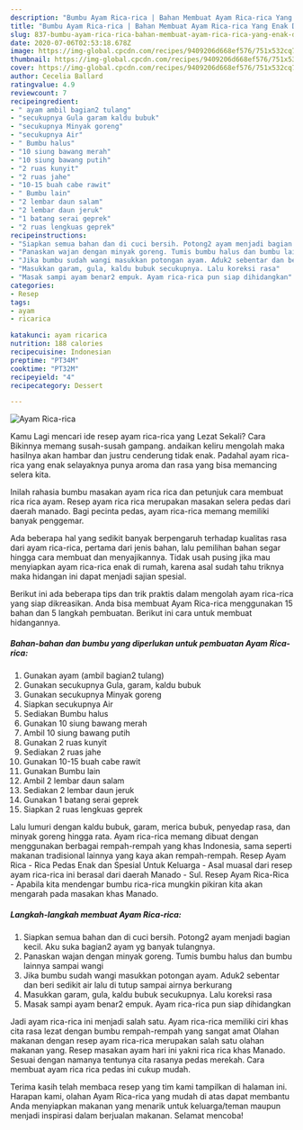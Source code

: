 ```yaml
---
description: "Bumbu Ayam Rica-rica | Bahan Membuat Ayam Rica-rica Yang Enak Dan Mudah"
title: "Bumbu Ayam Rica-rica | Bahan Membuat Ayam Rica-rica Yang Enak Dan Mudah"
slug: 837-bumbu-ayam-rica-rica-bahan-membuat-ayam-rica-rica-yang-enak-dan-mudah
date: 2020-07-06T02:53:18.678Z
image: https://img-global.cpcdn.com/recipes/9409206d668ef576/751x532cq70/ayam-rica-rica-foto-resep-utama.jpg
thumbnail: https://img-global.cpcdn.com/recipes/9409206d668ef576/751x532cq70/ayam-rica-rica-foto-resep-utama.jpg
cover: https://img-global.cpcdn.com/recipes/9409206d668ef576/751x532cq70/ayam-rica-rica-foto-resep-utama.jpg
author: Cecelia Ballard
ratingvalue: 4.9
reviewcount: 7
recipeingredient:
- " ayam ambil bagian2 tulang"
- "secukupnya Gula garam kaldu bubuk"
- "secukupnya Minyak goreng"
- "secukupnya Air"
- " Bumbu halus"
- "10 siung bawang merah"
- "10 siung bawang putih"
- "2 ruas kunyit"
- "2 ruas jahe"
- "10-15 buah cabe rawit"
- " Bumbu lain"
- "2 lembar daun salam"
- "2 lembar daun jeruk"
- "1 batang serai geprek"
- "2 ruas lengkuas geprek"
recipeinstructions:
- "Siapkan semua bahan dan di cuci bersih. Potong2 ayam menjadi bagian kecil. Aku suka bagian2 ayam yg banyak tulangnya."
- "Panaskan wajan dengan minyak goreng. Tumis bumbu halus dan bumbu lainnya sampai wangi"
- "Jika bumbu sudah wangi masukkan potongan ayam. Aduk2 sebentar dan beri sedikit air lalu di tutup sampai airnya berkurang"
- "Masukkan garam, gula, kaldu bubuk secukupnya. Lalu koreksi rasa"
- "Masak sampi ayam benar2 empuk. Ayam rica-rica pun siap dihidangkan"
categories:
- Resep
tags:
- ayam
- ricarica

katakunci: ayam ricarica 
nutrition: 188 calories
recipecuisine: Indonesian
preptime: "PT34M"
cooktime: "PT32M"
recipeyield: "4"
recipecategory: Dessert

---
```



![Ayam Rica-rica](https://img-global.cpcdn.com/recipes/9409206d668ef576/751x532cq70/ayam-rica-rica-foto-resep-utama.jpg)

Kamu Lagi mencari ide resep ayam rica-rica yang Lezat Sekali? Cara Bikinnya memang susah-susah gampang. andaikan keliru mengolah maka hasilnya akan hambar dan justru cenderung tidak enak. Padahal ayam rica-rica yang enak selayaknya punya aroma dan rasa yang bisa memancing selera kita.

Inilah rahasia bumbu masakan ayam rica rica dan petunjuk cara membuat rica rica ayam. Resep ayam rica rica merupakan masakan selera pedas dari daerah manado. Bagi pecinta pedas, ayam rica-rica memang memiliki banyak penggemar.

Ada beberapa hal yang sedikit banyak berpengaruh terhadap kualitas rasa dari ayam rica-rica, pertama dari jenis bahan, lalu pemilihan bahan segar hingga cara membuat dan menyajikannya. Tidak usah pusing jika mau menyiapkan ayam rica-rica enak di rumah, karena asal sudah tahu triknya maka hidangan ini dapat menjadi sajian spesial.


Berikut ini ada beberapa tips dan trik praktis dalam mengolah ayam rica-rica yang siap dikreasikan. Anda bisa membuat Ayam Rica-rica menggunakan 15 bahan dan 5 langkah pembuatan. Berikut ini cara untuk membuat hidangannya.

<!--inarticleads1-->

##### Bahan-bahan dan bumbu yang diperlukan untuk pembuatan Ayam Rica-rica:

1. Gunakan  ayam (ambil bagian2 tulang)
1. Gunakan secukupnya Gula, garam, kaldu bubuk
1. Gunakan secukupnya Minyak goreng
1. Siapkan secukupnya Air
1. Sediakan  Bumbu halus
1. Gunakan 10 siung bawang merah
1. Ambil 10 siung bawang putih
1. Gunakan 2 ruas kunyit
1. Sediakan 2 ruas jahe
1. Gunakan 10-15 buah cabe rawit
1. Gunakan  Bumbu lain
1. Ambil 2 lembar daun salam
1. Sediakan 2 lembar daun jeruk
1. Gunakan 1 batang serai geprek
1. Siapkan 2 ruas lengkuas geprek


Lalu lumuri dengan kaldu bubuk, garam, merica bubuk, penyedap rasa, dan minyak goreng hingga rata. Ayam rica-rica memang dibuat dengan menggunakan berbagai rempah-rempah yang khas Indonesia, sama seperti makanan tradisional lainnya yang kaya akan rempah-rempah. Resep Ayam Rica - Rica Pedas Enak dan Spesial Untuk Keluarga - Asal muasal dari resep ayam rica-rica ini berasal dari daerah Manado - Sul. Resep Ayam Rica-Rica - Apabila kita mendengar bumbu rica-rica mungkin pikiran kita akan mengarah pada masakan khas Manado. 

<!--inarticleads2-->

##### Langkah-langkah membuat Ayam Rica-rica:

1. Siapkan semua bahan dan di cuci bersih. Potong2 ayam menjadi bagian kecil. Aku suka bagian2 ayam yg banyak tulangnya.
1. Panaskan wajan dengan minyak goreng. Tumis bumbu halus dan bumbu lainnya sampai wangi
1. Jika bumbu sudah wangi masukkan potongan ayam. Aduk2 sebentar dan beri sedikit air lalu di tutup sampai airnya berkurang
1. Masukkan garam, gula, kaldu bubuk secukupnya. Lalu koreksi rasa
1. Masak sampi ayam benar2 empuk. Ayam rica-rica pun siap dihidangkan


Jadi ayam rica-rica ini menjadi salah satu. Ayam rica-rica memiliki ciri khas cita rasa lezat dengan bumbu rempah-rempah yang sangat amat Olahan makanan dengan resep ayam rica-rica merupakan salah satu olahan makanan yang. Resep masakan ayam hari ini yakni rica rica khas Manado. Sesuai dengan namanya tentunya cita rasanya pedas merekah. Cara membuat ayam rica rica pedas ini cukup mudah. 

Terima kasih telah membaca resep yang tim kami tampilkan di halaman ini. Harapan kami, olahan Ayam Rica-rica yang mudah di atas dapat membantu Anda menyiapkan makanan yang menarik untuk keluarga/teman maupun menjadi inspirasi dalam berjualan makanan. Selamat mencoba!
